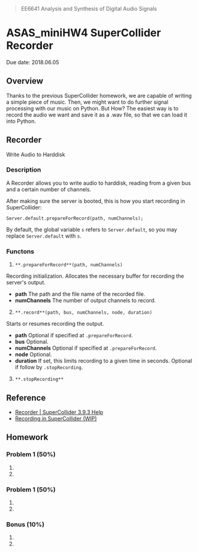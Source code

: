 > EE6641 Analysis and Synthesis of Digital Audio Signals
# ASAS_miniHW4  SuperCollider  Recorder
Due date: 2018.06.05

## Overview
Thanks to the previous SuperCollider homework, we are capable of writing a simple piece of music. Then, we might want to do further signal processing with our music on Python. But How? The easiest way is to record the audio we want and save it as a .wav file, so that we can load it into Python.

## Recorder
Write Audio to Harddisk
### Description
A Recorder allows you to write audio to harddisk, reading from a given bus and a certain number of channels.

After making sure the server is booted, this is how you start recording in SuperCollider:
```
Server.default.prepareForRecord(path, numChannels);
```
By default, the global variable ```s``` refers to ```Server.default```, so you may replace ```Server.default``` with ```s```.

### Functons
1. ```**.prepareForRecord**(path, numChannels)```

Recording initialization. Allocates the necessary buffer for recording the server's output.
* **path**    The path and the file name of the recorded file. 
* **numChannels**    The number of output channels to record. 

2. ```**.record**(path, bus, numChannels, node, duration)```

Starts or resumes recording the output.
* **path**    Optional if specified at ```.prepareForRecord```.
* **bus**    Optional.
* **numChannels**    Optional if specified at ```.prepareForRecord```.
* **node**    Optional.
* **duration**     If set, this limits recording to a given time in seconds. Optional if follow by ```.stopRecording```.

3. ```**.stopRecording**```



## Reference
* [Recorder | SuperCollider 3.9.3 Help](http://doc.sccode.org/Classes/Recorder.html)
* [Recording in SuperCollider (WIP)](https://github.com/supercollider/supercollider/wiki/Recording-in-SuperCollider-(WIP))


## Homework
### Problem 1 (50%)
1. 

2.

### Problem 1 (50%)
1. 

2.

### Bonus (10%)
1. 

2.
